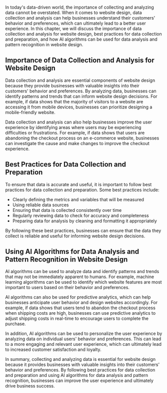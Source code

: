 
In today's data-driven world, the importance of collecting and analyzing data cannot be overstated. When it comes to website design, data collection and analysis can help businesses understand their customers' behavior and preferences, which can ultimately lead to a better user experience. In this chapter, we will discuss the importance of data collection and analysis for website design, best practices for data collection and preparation, and how AI algorithms can be used for data analysis and pattern recognition in website design.

Importance of Data Collection and Analysis for Website Design
-------------------------------------------------------------

Data collection and analysis are essential components of website design because they provide businesses with valuable insights into their customers' behavior and preferences. By analyzing data, businesses can identify patterns and trends that can inform website design decisions. For example, if data shows that the majority of visitors to a website are accessing it from mobile devices, businesses can prioritize designing a mobile-friendly website.

Data collection and analysis can also help businesses improve the user experience by identifying areas where users may be experiencing difficulties or frustrations. For example, if data shows that users are abandoning the checkout process on an e-commerce website, businesses can investigate the cause and make changes to improve the checkout experience.

Best Practices for Data Collection and Preparation
--------------------------------------------------

To ensure that data is accurate and useful, it is important to follow best practices for data collection and preparation. Some best practices include:

* Clearly defining the metrics and variables that will be measured
* Using reliable data sources
* Ensuring that data is collected consistently over time
* Regularly reviewing data to check for accuracy and completeness
* Preparing data for analysis by cleaning and formatting it appropriately

By following these best practices, businesses can ensure that the data they collect is reliable and useful for informing website design decisions.

Using AI Algorithms for Data Analysis and Pattern Recognition in Website Design
-------------------------------------------------------------------------------

AI algorithms can be used to analyze data and identify patterns and trends that may not be immediately apparent to humans. For example, machine learning algorithms can be used to identify which website features are most important to users based on their behavior and preferences.

AI algorithms can also be used for predictive analytics, which can help businesses anticipate user behavior and design websites accordingly. For example, if data shows that users tend to abandon the checkout process when shipping costs are high, businesses can use predictive analytics to adjust shipping costs in real-time to encourage users to complete the purchase.

In addition, AI algorithms can be used to personalize the user experience by analyzing data on individual users' behavior and preferences. This can lead to a more engaging and relevant user experience, which can ultimately lead to increased customer satisfaction and loyalty.

In summary, collecting and analyzing data is essential for website design because it provides businesses with valuable insights into their customers' behavior and preferences. By following best practices for data collection and preparation and using AI algorithms for data analysis and pattern recognition, businesses can improve the user experience and ultimately drive business success.
